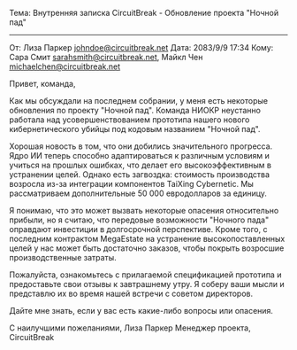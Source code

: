 Тема: Внутренняя записка CircuitBreak - Обновление проекта "Ночной пад"

---

От: Лиза Паркер <johndoe@circuitbreak.net>
Дата: 2083/9/9 17:34
Кому: Сара Смит <sarahsmith@circuitbreak.net>, Майкл Чен <michaelchen@circuitbreak.net>

Привет, команда,

Как мы обсуждали на последнем собрании, у меня есть некоторые обновления по проекту "Ночной пад". Команда НИОКР неустанно работала над усовершенствованием прототипа нашего нового кибернетического убийцы под кодовым названием "Ночной пад".

Хорошая новость в том, что они добились значительного прогресса. Ядро ИИ теперь способно адаптироваться к различным условиям и учиться на прошлых ошибках, что делает его высокоэффективным в устранении целей. Однако есть загвоздка: стоимость производства возросла из-за интеграции компонентов TaiXing Cybernetic. Мы рассматриваем дополнительные 50 000 евродолларов за единицу.

Я понимаю, что это может вызвать некоторые опасения относительно прибыли, но я считаю, что передовые возможности "Ночного пада" оправдают инвестиции в долгосрочной перспективе. Кроме того, с последним контрактом MegaEstate на устранение высокопоставленных целей у нас может быть достаточно заказов, чтобы покрыть возросшие производственные затраты.

Пожалуйста, ознакомьтесь с прилагаемой спецификацией прототипа и предоставьте свои отзывы к завтрашнему утру. Я соберу ваши мысли и представлю их во время нашей встречи с советом директоров.

Дайте мне знать, если у вас есть какие-либо вопросы или опасения.

С наилучшими пожеланиями,
Лиза Паркер
Менеджер проекта, CircuitBreak
